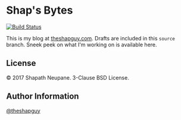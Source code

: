Shap's Bytes
=========
[![Build Status](https://travis-ci.org/theshapguy/bytes.svg?branch=source)](https://travis-ci.org/theshapguy/bytes)

This is my blog at [theshapguy.com](https://theshapguy.com/). Drafts are included in this `source` branch. Sneek peek on what I'm working on is available here.


License
-------

© 2017 Shapath Neupane. 3-Clause BSD License.


Author Information
------------------

[@theshapguy](http://twitter.com/theshapguy)
